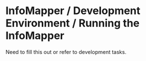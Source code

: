 # InfoMapper / Development Environment / Running the InfoMapper #

Need to fill this out or refer to development tasks.
